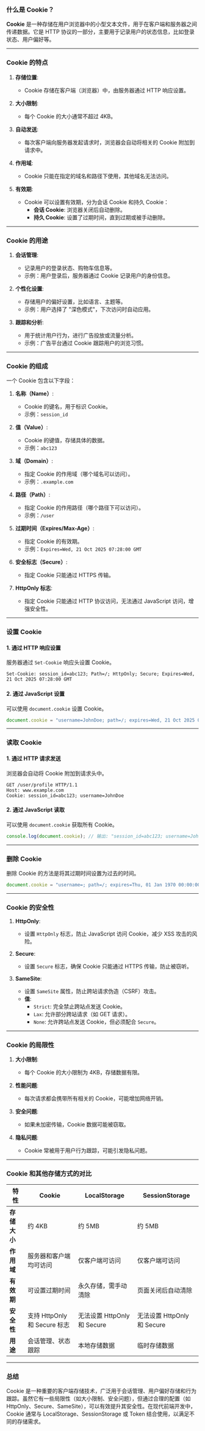### **什么是 Cookie？**

**Cookie** 是一种存储在用户浏览器中的小型文本文件，用于在客户端和服务器之间传递数据。它是 HTTP 协议的一部分，主要用于记录用户的状态信息，比如登录状态、用户偏好等。

---

### **Cookie 的特点**

1. **存储位置**:
   - Cookie 存储在客户端（浏览器）中，由服务器通过 HTTP 响应设置。
   
2. **大小限制**:
   - 每个 Cookie 的大小通常不超过 4KB。

3. **自动发送**:
   - 每次客户端向服务器发起请求时，浏览器会自动将相关的 Cookie 附加到请求中。

4. **作用域**:
   - Cookie 只能在指定的域名和路径下使用，其他域名无法访问。

5. **有效期**:
   - Cookie 可以设置有效期，分为会话 Cookie 和持久 Cookie：
     - **会话 Cookie**: 浏览器关闭后自动删除。
     - **持久 Cookie**: 设置了过期时间，直到过期或被手动删除。

---

### **Cookie 的用途**

1. **会话管理**:
   - 记录用户的登录状态、购物车信息等。
   - 示例：用户登录后，服务器通过 Cookie 记录用户的身份信息。

2. **个性化设置**:
   - 存储用户的偏好设置，比如语言、主题等。
   - 示例：用户选择了 "深色模式"，下次访问时自动应用。

3. **跟踪和分析**:
   - 用于统计用户行为，进行广告投放或流量分析。
   - 示例：广告平台通过 Cookie 跟踪用户的浏览习惯。

---

### **Cookie 的组成**

一个 Cookie 包含以下字段：

1. **名称（Name）**:
   - Cookie 的键名，用于标识 Cookie。
   - 示例：`session_id`

2. **值（Value）**:
   - Cookie 的键值，存储具体的数据。
   - 示例：`abc123`

3. **域（Domain）**:
   - 指定 Cookie 的作用域（哪个域名可以访问）。
   - 示例：`.example.com`

4. **路径（Path）**:
   - 指定 Cookie 的作用路径（哪个路径下可以访问）。
   - 示例：`/user`

5. **过期时间（Expires/Max-Age）**:
   - 指定 Cookie 的有效期。
   - 示例：`Expires=Wed, 21 Oct 2025 07:28:00 GMT`

6. **安全标志（Secure）**:
   - 指定 Cookie 只能通过 HTTPS 传输。

7. **HttpOnly 标志**:
   - 指定 Cookie 只能通过 HTTP 协议访问，无法通过 JavaScript 访问，增强安全性。

---

### **设置 Cookie**

#### **1. 通过 HTTP 响应设置**
服务器通过 `Set-Cookie` 响应头设置 Cookie。

```http
Set-Cookie: session_id=abc123; Path=/; HttpOnly; Secure; Expires=Wed, 21 Oct 2025 07:28:00 GMT
```

#### **2. 通过 JavaScript 设置**
可以使用 `document.cookie` 设置 Cookie。

```javascript
document.cookie = "username=JohnDoe; path=/; expires=Wed, 21 Oct 2025 07:28:00 GMT";
```

---

### **读取 Cookie**

#### **1. 通过 HTTP 请求发送**
浏览器会自动将 Cookie 附加到请求头中。

```http
GET /user/profile HTTP/1.1
Host: www.example.com
Cookie: session_id=abc123; username=JohnDoe
```

#### **2. 通过 JavaScript 读取**
可以使用 `document.cookie` 获取所有 Cookie。

```javascript
console.log(document.cookie); // 输出: "session_id=abc123; username=JohnDoe"
```

---

### **删除 Cookie**

删除 Cookie 的方法是将其过期时间设置为过去的时间。

```javascript
document.cookie = "username=; path=/; expires=Thu, 01 Jan 1970 00:00:00 GMT";
```

---

### **Cookie 的安全性**

1. **HttpOnly**:
   - 设置 `HttpOnly` 标志，防止 JavaScript 访问 Cookie，减少 XSS 攻击的风险。

2. **Secure**:
   - 设置 `Secure` 标志，确保 Cookie 只能通过 HTTPS 传输，防止被窃听。

3. **SameSite**:
   - 设置 `SameSite` 属性，防止跨站请求伪造（CSRF）攻击。
   - **值**:
     - `Strict`: 完全禁止跨站点发送 Cookie。
     - `Lax`: 允许部分跨站请求（如 GET 请求）。
     - `None`: 允许跨站点发送 Cookie，但必须配合 `Secure`。

---

### **Cookie 的局限性**

1. **大小限制**:
   - 每个 Cookie 的大小限制为 4KB，存储数据有限。

2. **性能问题**:
   - 每次请求都会携带所有相关的 Cookie，可能增加网络开销。

3. **安全问题**:
   - 如果未加密传输，Cookie 数据可能被窃取。

4. **隐私问题**:
   - Cookie 常被用于用户行为跟踪，可能引发隐私问题。

---

### **Cookie 和其他存储方式的对比**

| 特性               | Cookie                      | LocalStorage               | SessionStorage            |
|--------------------|-----------------------------|----------------------------|---------------------------|
| **存储大小**       | 约 4KB                      | 约 5MB                     | 约 5MB                    |
| **作用域**         | 服务器和客户端均可访问       | 仅客户端可访问             | 仅客户端可访问            |
| **有效期**         | 可设置过期时间               | 永久存储，需手动清除        | 页面关闭后自动清除        |
| **安全性**         | 支持 HttpOnly 和 Secure 标志 | 无法设置 HttpOnly 和 Secure | 无法设置 HttpOnly 和 Secure |
| **用途**           | 会话管理、状态跟踪           | 本地存储数据               | 临时存储数据              |

---

### **总结**

Cookie 是一种重要的客户端存储技术，广泛用于会话管理、用户偏好存储和行为跟踪。虽然它有一些局限性（如大小限制、安全问题），但通过合理的配置（如 HttpOnly、Secure、SameSite），可以有效提升其安全性。在现代前端开发中，Cookie 通常与 LocalStorage、SessionStorage 或 Token 结合使用，以满足不同的存储需求。